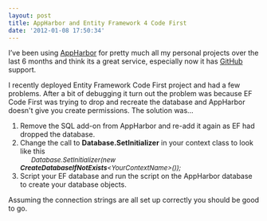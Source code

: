 ```yaml
---
layout: post
title: AppHarbor and Entity Framework 4 Code First
date: '2012-01-08 17:50:34'
---
```


<p>I’ve been using <a href="http://www.appharbor.com">AppHarbor</a> for pretty much all my personal projects over the last 6 months and think its a great service, especially now it has <a href="http://www.github.com">GitHub</a> support.</p>  <p>I recently deployed Entity Framework Code First project and had a few problems. After a bit of debugging it turn out the problem was because EF Code First was trying to drop and recreate the database and AppHarbor doesn't give you create permissions. The solution was…</p>  <ol>   <li>Remove the SQL add-on from AppHarbor and re-add it again as EF had dropped the database. </li>    <li>Change the call to <strong>Database.SetInitializer</strong> in your context class to look like this       <br /><em><font size="2">&#160;&#160;&#160;&#160;&#160; Database.SetInitializer(new <strong>CreateDatabaseIfNotExists</strong>&lt;YourContextName&gt;());</font></em> </li>    <li>Script your EF database and run the script on the AppHarbor database to create your database objects. </li> </ol>  <p>Assuming the connection strings are all set up correctly you should be good to go.</p>